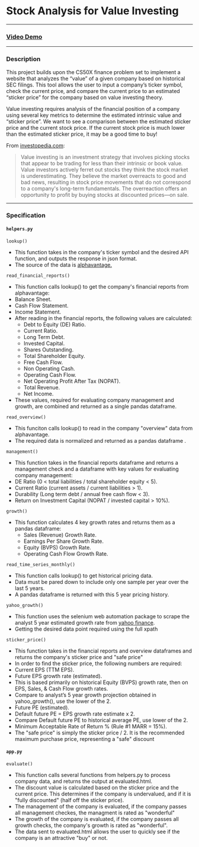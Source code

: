 Stock Analysis for Value Investing
==================================

* * *

### [Video Demo](https://youtu.be/dQw4w9WgXcQ)

* * *

### Description

  

This project builds upon the CS50X finance problem set to implement a website that analyzes the “value” of a given company based on historical SEC filings. This tool allows the user to input a company’s ticker symbol, check the current price, and compare the current price to an estimated “sticker price” for the company based on value investing theory.

  

Value investing requires analysis of the financial position of a company using several key metrics to determine the estimated intrinsic value and “sticker price”. We want to see a comparison between the estimated sticker price and the current stock price. If the current stock price is much lower than the estimated sticker price, it may be a good time to buy!

  

From [investopedia.com](https://www.investopedia.com/terms/v/valueinvesting.asp):

> Value investing is an investment strategy that involves picking stocks that appear to be trading for less than their intrinsic or book value. Value investors actively ferret out stocks they think the stock market is underestimating. They believe the market overreacts to good and bad news, resulting in stock price movements that do not correspond to a company's long-term fundamentals. The overreaction offers an opportunity to profit by buying stocks at discounted prices—on sale.

* * *

### Specification

  

#### `helpers.py`

`lookup()`

*   This function takes in the company's ticker symbol and the desired API function, and outputs the response in json format.
*   The source of the data is [alphavantage.](https://www.alphavantage.co/)

`read_financial_reports()`

*   This function calls lookup() to get the company's financial reports from alphavantage:
*   Balance Sheet.
*   Cash Flow Statement.
*   Income Statement.
*   After reading in the financial reports, the following values are calculated:
    *   Debt to Equity (DE) Ratio.
    *   Current Ratio.
    *   Long Term Debt.
    *   Invested Capital.
    *   Shares Outstanding.
    *   Total Shareholder Equity.
    *   Free Cash Flow.
    *   Non Operating Cash.
    *   Operating Cash Flow.
    *   Net Operating Profit After Tax (NOPAT).
    *   Total Revenue.
    *   Net Income.
*   These values, required for evaluating company management and growth, are combined and returned as a single pandas dataframe.

`read_overview()`

*   This funciton calls lookup() to read in the company "overview" data from alphavantage.
*   The required data is normalized and returned as a pandas dataframe .

`management()`

*   This function takes in the financial reports dataframe and returns a management check and a dataframe with key values for evaluating company management:
*   DE Ratio (0 < total liabilities / total shareholder equity < 5).
*   Current Ratio (current assets / current liabilities > 1).
*   Durability (Long term debt / annual free cash flow < 3).
*   Return on Investment Capital (NOPAT / invested capital > 10%).

`growth()`

*   This function calculates 4 key growth rates and returns them as a pandas dataframe:
    *   Sales (Revenue) Growth Rate.
    *   Earnings Per Share Growth Rate.
    *   Equity (BVPS) Growth Rate.
    *   Operating Cash Flow Growth Rate.

`read_time_series_monthly()`

*   This function calls lookup() to get historical pricing data.
*   Data must be pared down to include only one sample per year over the last 5 years.
*   A pandas dataframe is returned with this 5 year pricing history.

`yahoo_growth()`

*   This function uses the selenium web automation package to scrape the analyst 5 year estimated growth rate from [yahoo finance](finance.yahoo.com).
*   Getting the desired data point required using the full xpath

`sticker_price()`

*   This function takes in the financial reports and overview dataframes and returns the company's sticker price and "safe price"
*   In order to find the sticker price, the following numbers are required:
*   Current EPS (TTM EPS).
*   Future EPS growth rate (estimated).
*   This is based primarily on historical Equity (BVPS) growth rate, then on EPS, Sales, & Cash Flow growth rates.
*   Compare to analyst’s 5 year growth projection obtained in yahoo\_growth(), use the lower of the 2.
*   Future PE (estimated).
*   Default future PE = EPS growth rate estimate x 2.
*   Compare Default future PE to historical average PE, use lower of the 2.
*   Minimum Acceptable Rate of Return % (Rule #1 MARR = 15%).
*   The "safe price" is simply the sticker price / 2. It is the recommended maximum purchase price, representing a "safe" discount

  

#### `app.py`

`evaluate()`

*   This function calls several functions from helpers.py to process company data, and returns the output at evaluated.html.
*   The discount value is calculated based on the sticker price and the current price. This determines if the company is undervalued, and if it is "fully discounted" (half off the sticker price).
*   The management of the company is evaluated, if the company passes all management checkes, the managment is rated as "wonderful"
*   The growth of the company is evaluated, if the company passes all growth checks, the company's growth is rated as "wonderful".
*   The data sent to evaluated.html allows the user to quickly see if the company is an attractive "buy" or not.
